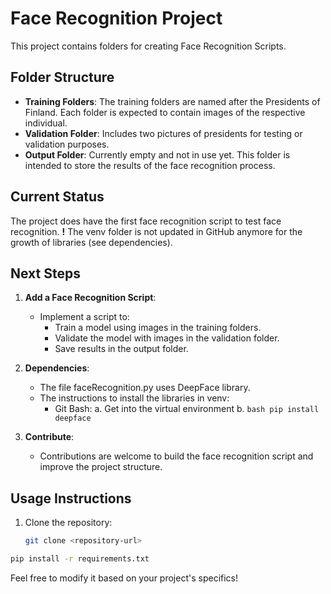 # Face Recognition Project

This project contains folders for creating Face Recognition Scripts.

## Folder Structure
- **Training Folders**: The training folders are named after the Presidents of Finland. Each folder is expected to contain images of the respective individual.
- **Validation Folder**: Includes two pictures of presidents for testing or validation purposes.
- **Output Folder**: Currently empty and not in use yet. This folder is intended to store the results of the face recognition process.

## Current Status
The project does have the first face recognition script to test face recognition.
**!** The venv folder is not updated in GitHub anymore for the growth of libraries (see dependencies).

## Next Steps
1. **Add a Face Recognition Script**:
   - Implement a script to:
     - Train a model using images in the training folders.
     - Validate the model with images in the validation folder.
     - Save results in the output folder.

2. **Dependencies**:
   - The file faceRecognition.py uses DeepFace library.
   - The instructions to install the libraries in venv:
      - Git Bash:
         a. Get into the virtual environment
         b. ```bash pip install deepface ```

3. **Contribute**:
   - Contributions are welcome to build the face recognition script and improve the project structure.

## Usage Instructions
1. Clone the repository:
   ```bash
   git clone <repository-url>
   ```
  ```bash
  pip install -r requirements.txt
  ```

Feel free to modify it based on your project's specifics!

